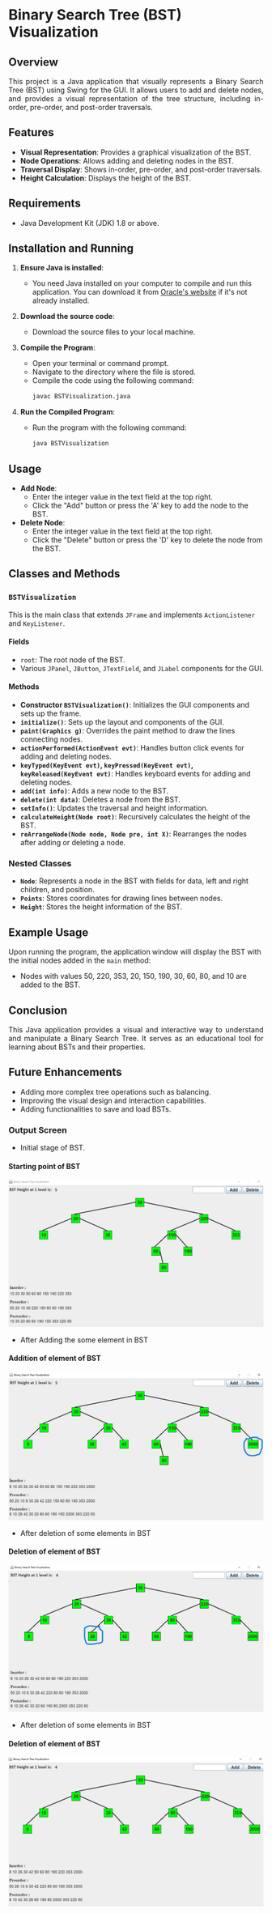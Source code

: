 # Binary Search Tree (BST) Visualization

## Overview
<p align="justify">This project is a Java application that visually represents a Binary Search Tree (BST) using Swing for the GUI. It allows users to add and delete nodes, and provides a visual representation of the tree structure, including in-order, pre-order, and post-order traversals.</p>

## Features
- **Visual Representation**: Provides a graphical visualization of the BST.
- **Node Operations**: Allows adding and deleting nodes in the BST.
- **Traversal Display**: Shows in-order, pre-order, and post-order traversals.
- **Height Calculation**: Displays the height of the BST.

## Requirements
- Java Development Kit (JDK) 1.8 or above.

## Installation and Running
1. **Ensure Java is installed**:
   - You need Java installed on your computer to compile and run this application. You can download it from [Oracle's website](https://www.oracle.com/java/technologies/javase-jdk11-downloads.html) if it's not already installed.

2. **Download the source code**:
   - Download the source files to your local machine.

3. **Compile the Program**:
   - Open your terminal or command prompt.
   - Navigate to the directory where the file is stored.
   - Compile the code using the following command:
     ```bash
     javac BSTVisualization.java
     ```

4. **Run the Compiled Program**:
   - Run the program with the following command:
     ```bash
     java BSTVisualization
     ```

## Usage
- **Add Node**:
  - Enter the integer value in the text field at the top right.
  - Click the "Add" button or press the 'A' key to add the node to the BST.
- **Delete Node**:
  - Enter the integer value in the text field at the top right.
  - Click the "Delete" button or press the 'D' key to delete the node from the BST.

## Classes and Methods

### `BSTVisualization`
This is the main class that extends `JFrame` and implements `ActionListener` and `KeyListener`.

#### Fields
- `root`: The root node of the BST.
- Various `JPanel`, `JButton`, `JTextField`, and `JLabel` components for the GUI.

#### Methods
- **Constructor `BSTVisualization()`**: Initializes the GUI components and sets up the frame.
- **`initialize()`**: Sets up the layout and components of the GUI.
- **`paint(Graphics g)`**: Overrides the paint method to draw the lines connecting nodes.
- **`actionPerformed(ActionEvent evt)`**: Handles button click events for adding and deleting nodes.
- **`keyTyped(KeyEvent evt)`, `keyPressed(KeyEvent evt)`, `keyReleased(KeyEvent evt)`**: Handles keyboard events for adding and deleting nodes.
- **`add(int info)`**: Adds a new node to the BST.
- **`delete(int data)`**: Deletes a node from the BST.
- **`setInfo()`**: Updates the traversal and height information.
- **`calculateHeight(Node root)`**: Recursively calculates the height of the BST.
- **`reArrangeNode(Node node, Node pre, int X)`**: Rearranges the nodes after adding or deleting a node.

### Nested Classes
- **`Node`**: Represents a node in the BST with fields for data, left and right children, and position.
- **`Points`**: Stores coordinates for drawing lines between nodes.
- **`Height`**: Stores the height information of the BST.

## Example Usage
Upon running the program, the application window will display the BST with the initial nodes added in the `main` method:
- Nodes with values 50, 220, 353, 20, 150, 190, 30, 60, 80, and 10 are added to the BST.

## Conclusion
<p align="justify">This Java application provides a visual and interactive way to understand and manipulate a Binary Search Tree. It serves as an educational tool for learning about BSTs and their properties.</p>

## Future Enhancements
- Adding more complex tree operations such as balancing.
- Improving the visual design and interaction capabilities.
- Adding functionalities to save and load BSTs.

### Output Screen

- Initial stage of BST.
#### Starting point of BST
  ![initial](./Pictures/initial.png)

- After Adding the some element in BST
#### Addition of element of BST
   ![addition](./Pictures/addition.png)


-  After deletion of some elements in BST
#### Deletion of element of BST
  ![deletion1](./Pictures/deletion1.png)


-  After deletion of some elements in BST
#### Deletion of element of BST
  ![deletion2](./Pictures/deletion2.png)
